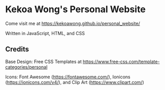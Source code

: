 # Kekoa Wong's Personal Website

Come visit me at https://kekoawong.github.io/personal_website/

Written in JavaScript, HTML, and CSS

## Credits

Base Design: Free CSS Templates at https://www.free-css.com/template-categories/personal 

Icons: Font Awesome (https://fontawesome.com/), Ionicons (https://ionicons.com/v4/), and Clip Art (https://www.clipart.com/)
